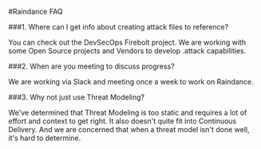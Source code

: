 #Raindance FAQ

###1. Where can I get info about creating attack files to reference?

You can check out the DevSecOps Firebolt project.  We are working with some Open Source projects and Vendors to develop .attack capabilities.


###2. When are you meeting to discuss progress?

We are working via Slack and meeting once a week to work on Raindance.  

###3. Why not just use Threat Modeling?

We've determined that Threat Modeling is too static and requires a lot of effort and context to get right.  It also doesn't quite fit into Continuous Delivery.  And we are concerned that when a threat model isn't done well, it's hard to determine.
